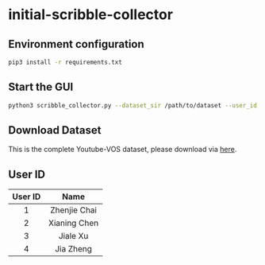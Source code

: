# initial-scribble-collector

## Environment configuration
```bash
pip3 install -r requirements.txt
```

## Start the GUI
```bash
python3 scribble_collector.py --dataset_sir /path/to/dataset --user_id your_id
```
## Download Dataset 
This is the complete Youtube-VOS dataset, please download via [here](http://10.19.124.26:8000/d/f274b8e2c98649b2b575/).

## User ID

User ID | Name
:---:   | :---:
1       | Zhenjie Chai
2       | Xianing Chen
3       | Jiale Xu 
4       | Jia Zheng 

